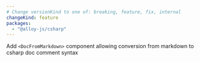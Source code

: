 ```yaml
---
# Change versionKind to one of: breaking, feature, fix, internal
changeKind: feature
packages:
  - "@alloy-js/csharp"
---
```


Add `<DocFromMarkdown>` component allowing conversion from markdown to csharp doc comment syntax 
